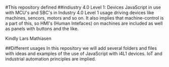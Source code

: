 #This repository defined
##indiustry 4.0 Level 1: Devices
JavaScript in use with MCU's and SBC's in Industry 4.0 Level 1 usage driving devices like machines, sencors, motors and so on. It also implies that machine-control is a part of this, so HMI's (Human Intefaces) on machines are included as well as panels with buttons and the like. 

Kindly
Lars Mathiasen 

##Different usages
In this repository we will add several folders and files with ideas and examples of the use of JavaScript with i4L1 devices. IoT and industrial automation principles are implied. 
